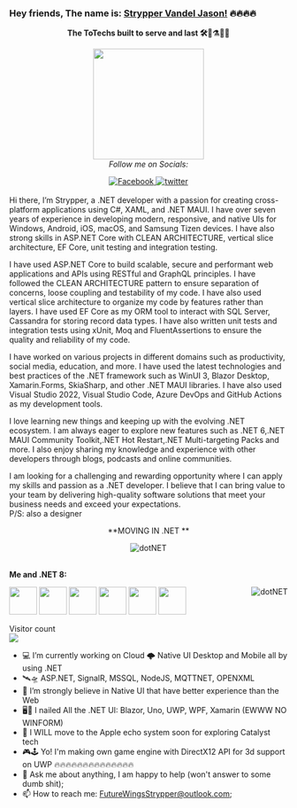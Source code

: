 ### Hey friends, The name is: [Strypper Vandel Jason!](https://twitter.com/Strypper2) 🔥🔥🔥🔥
<div align="center"> 

**The ToTechs built to serve and last 🛠🔧⚗🧪🔬**

<img height="200" width="200" align="center" src="https://i.imgur.com/zbVkP1N.gif"/><br/>
<i>Follow me on Socials:</i><br>
  
<a href="https://www.facebook.com/StrypperJasonOCG" target="_blank">
	<img src="https://img.shields.io/badge/Facebook-%231877F2.svg?&style=flat-square&logo=facebook&logoColor=white" alt="Facebook">
</a>

<a href="https://twitter.com/Strypper2" target="_blank">
	<img src="https://img.shields.io/badge/twitter-blue?&style=flat-square&logo=twitter&logoColor=white" alt="twitter">
</a>
</div>
<br/>
Hi there, I’m Strypper, a .NET developer with a passion for creating cross-platform applications using C#, XAML, and .NET MAUI. I have over seven years of experience in developing modern, responsive, and native UIs for Windows, Android, iOS, macOS, and Samsung Tizen devices. I have also strong skills in ASP.NET Core with CLEAN ARCHITECTURE, vertical slice architecture, EF Core, unit testing and integration testing.

I have used ASP.NET Core to build scalable, secure and performant web applications and APIs using RESTful and GraphQL principles. I have followed the CLEAN ARCHITECTURE pattern to ensure separation of concerns, loose coupling and testability of my code. I have also used vertical slice architecture to organize my code by features rather than layers. I have used EF Core as my ORM tool to interact with SQL Server, Cassandra for storing record data types. I have also written unit tests and integration tests using xUnit, Moq and FluentAssertions to ensure the quality and reliability of my code.

I have worked on various projects in different domains such as productivity, social media, education, and more. I have used the latest technologies and best practices of the .NET framework such as WinUI 3, Blazor Desktop, Xamarin.Forms, SkiaSharp, and other .NET MAUI libraries. I have also used Visual Studio 2022, Visual Studio Code, Azure DevOps and GitHub Actions as my development tools.

I love learning new things and keeping up with the evolving .NET ecosystem. I am always eager to explore new features such as .NET 6,.NET MAUI Community Toolkit,.NET Hot Restart,.NET Multi-targeting Packs and more. I also enjoy sharing my knowledge and experience with other developers through blogs, podcasts and online communities.

I am looking for a challenging and rewarding opportunity where I can apply my skills and passion as a .NET developer. I believe that I can bring value to your team by delivering high-quality software solutions that meet your business needs and exceed your expectations.
<br/>
P/S: also a designer

<div align="center">

**MOVING IN .NET **

<img align="center" alt="dotNET" src="https://i.imgur.com/tS0O7Ih.png" />
</div>
<br/>

**Me and .NET 8:**

<code><img height="50" src="https://i.imgur.com/deS4147.png"></code>
<code><img height="50" src="https://i.imgur.com/LGDRTw5.png"></code>
<code><img height="50" src="https://i.imgur.com/NEa7lIt.png"></code>
<code><img height="50" src="https://i.imgur.com/eVnZx9G.png"></code>
<code><img height="50" src="https://i.imgur.com/auI785M.png"></code>
<code><img height="50" src="https://i.imgur.com/tj5mt6t.png"></code>
<img align="right" alt="dotNET" src="https://media.giphy.com/media/Q5uUxKNH2nxgsJ12wd/giphy.gif" />

Visitor count <br/>
<img src="https://profile-counter.glitch.me/Strypper/count.svg" />
- 💻 I’m currently working on Cloud 🌩 Native UI Desktop and Mobile all by using .NET
- 🛰🛸 ASP.NET, SignalR, MSSQL, NodeJS, MQTTNET, OPENXML
- 🌱 I’m strongly believe in Native UI that have better experience than the Web
- 🖥📱 I nailed All the .NET UI: Blazor, Uno, UWP, WPF, Xamarin (EWWW NO WINFORM)
- 👯 I WILL move to the Apple echo system soon for exploring Catalyst tech
- 🎮🕹 Yo! I'm making own game engine with DirectX12 API for 3d support on UWP 🔥🔥🔥🔥🔥🔥🔥🔥🔥🔥🔥🔥🔥🔥
- 💬 Ask me about anything, I am happy to help (won't answer to some dumb shit);
- 📫 How to reach me: FutureWingsStrypper@outlook.com;



